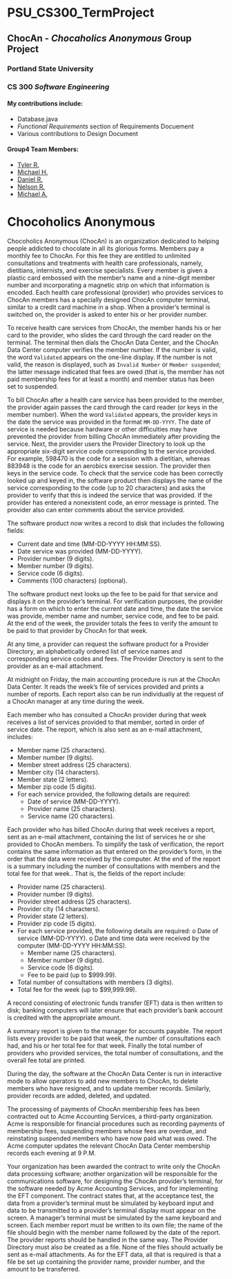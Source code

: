 # PSU_CS300_TermProject
## ChocAn - *Chocaholics Anonymous* Group Project
### Portland State University
### CS 300 *Software Engineering*
  
#### My contributions include:
+ Database.java
+ *Functional Requirements* section of Requirements Docuement
+ Various contributions to Design Document

#### Group4 Team Members:
+ [Tyler R.](https://github.com/i4mTheWalrus)   
+ [Michael H.](https://github.com/michaelheyman)  
+ [Daniel R.](https://github.com/dreimerPDX)  
+ [Nelson R.](https://github.com/homogenousmass)  
+ [Michael A.](https://github.com/mikeisboring)  


# Chocoholics Anonymous

Chocoholics Anonymous (ChocAn) is an organization dedicated to helping people addicted to chocolate in all its glorious forms. Members pay a monthly fee to ChocAn. For this fee they are entitled to unlimited consultations and treatments with health care professionals, namely, dietitians, internists, and exercise specialists. Every member is given a plastic card embossed with the member’s name and a nine-digit member number and incorporating a magnetic strip on which that information is encoded. Each health care professional (provider) who provides services to ChocAn members has a specially designed ChocAn computer terminal, similar to a credit card machine in a shop. When a provider’s terminal is switched on, the provider is asked to enter his or her provider number.

To receive health care services from ChocAn, the member hands his or her card to the provider, who slides the card through the card reader on the terminal. The terminal then dials the ChocAn Data Center, and the ChocAn Data Center computer verifies the member number. If the number is valid, the word `Validated` appears on the one-line display. If the number is not valid, the reason is displayed, such as `Invalid Number` or `Member suspended`; the latter message indicated that fees are owed (that is, the member has not paid membership fees for at least a month) and member status has been set to suspended.

To bill ChocAn after a health care service has been provided to the member, the provider again passes the card through the card reader (or keys in the member number). When the word `Validated` appears, the provider keys in the date the service was provided in the format `MM-DD-YYYY`. The date of service is needed because hardware or other difficulties may have prevented the provider from billing ChocAn immediately after providing the service. Next, the provider users the Provider Directory to look up the appropriate six-digit service code corresponding to the service provided. For example, 598470 is the code for a session with a dietitian, whereas 883948 is the code for an aerobics exercise session. The provider then keys in the service code. To check that the service code has been correctly looked up and keyed in, the software product then displays the name of the service corresponding to the code (up to 20 characters) and asks the provider to verify that this is indeed the service that was provided. If the provider has entered a nonexistent code, an error message is printed. The provider also can enter comments about the service provided.

The software product now writes a record to disk that includes the following fields:
* Current date and time (MM-DD-YYYY HH:MM:SS).
* Date service was provided (MM-DD-YYYY).
* Provider number (9 digits).
* Member number (9 digits).
* Service code (6 digits).
* Comments (100 characters) (optional).

The software product next looks up the fee to be paid for that service and displays it on the provider’s terminal. For verification purposes, the provider has a form on which to enter the current date and time, the date the service was provide, member name and number, service code, and fee to be paid. At the end of the week, the provider totals the fees to verify the amount to be paid to that provider by ChocAn for that week. 

At any time, a provider can request the software product for a Provider Directory, an alphabetically ordered list of service names and corresponding service codes and fees. The Provider Directory is sent to the provider as an e-mail attachment. 

At midnight on Friday, the main accounting procedure is run at the ChocAn Data Center. It reads the week’s file of services provided and prints a number of reports. Each report also can be run individually at the request of a ChocAn manager at any time during the week. 

Each member who has consulted a ChocAn provider during that week receives a list of services provided to that member, sorted in order of service date. The report, which is also sent as an e-mail attachment, includes: 
* Member name (25 characters).
* Member number (9 digits).
* Member street address (25 characters).
* Member city (14 characters).
* Member state (2 letters).
* Member zip code (5 digits).
* For each service provided, the following details are required:
    * Date of service (MM-DD-YYYY).
    * Provider name (25 characters).
    * Service name (20 characters). 

Each provider who has billed ChocAn during that week receives a report, sent as an e-mail attachment, containing the list of services he or she provided to ChocAn members. To simplify the task of verification, the report contains the same information as that entered on the provider’s form, in the order that the data were received by the computer. At the end of the report is a summary including the number of consultations with members and the total fee for that week.. That is, the fields of the report include:
* Provider name (25 characters). 
* Provider number (9 digits). 
* Provider street address (25 characters). 
* Provider city (14 characters). 
* Provider state (2 letters). 
* Provider zip code (5 digits). 
* For each service provided, the following details are required: o Date of service (MM-DD-YYYY). o Date and time data were received by the computer (MM-DD-YYYY HH:MM:SS). 
    * Member name (25 characters). 
    * Member number (9 digits). 
    * Service code (6 digits). 
    * Fee to be paid (up to $999.99). 
* Total number of consultations with members (3 digits). 
* Total fee for the week (up to $99,999.99).

A record consisting of electronic funds transfer (EFT) data is then written to disk; banking computers will later ensure that each provider’s bank account is credited with the appropriate amount. 

A summary report is given to the manager for accounts payable. The report lists every provider to be paid that week, the number of consultations each had, and his or her total fee for that week. Finally the total number of providers who provided services, the total number of consultations, and the overall fee total are printed.

During the day, the software at the ChocAn Data Center is run in interactive mode to allow operators to add new members to ChocAn, to delete members who have resigned, and to update member records. Similarly, provider records are added, deleted, and updated.

The processing of payments of ChocAn membership fees has been contracted out to Acme Accounting Services, a third-party organization. Acme is responsible for financial procedures such as recording payments of membership fees, suspending members whose fees are overdue, and reinstating suspended members who have now paid what was owed. The Acme computer updates the relevant ChocAn Data Center membership records each evening at 9 P.M.

Your organization has been awarded the contract to write only the ChocAn data processing software; another organization will be responsible for the communications software, for designing the ChocAn provider’s terminal, for the software needed by Acme Accounting Services, and for implementing the EFT component. The contract states that, at the acceptance test, the data from a provider’s terminal must be simulated by keyboard input and data to be transmitted to a provider’s terminal display must appear on the screen. A manager’s terminal must be simulated by the same keyboard and screen. Each member report must be written to its own file; the name of the file should begin with the member name followed by the date of the report. The provider reports should be handled in the same way. The Provider Directory must also be created as a file. None of the files should actually be sent as e-mail attachments. As for the EFT data, all that is required is that a file be set up containing the provider name, provider number, and the amount to be transferred.
